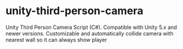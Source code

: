 # unity-third-person-camera
Unity Third Person Camera Script (C#). Compatible with Unity 5.x and newer versions. Customizable and automatically collide camera with nearest wall so it can always show player
